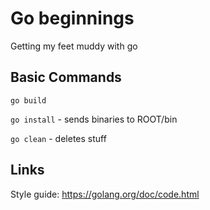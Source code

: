 # Go beginnings

Getting my feet muddy with go


## Basic Commands

`go build`

`go install` - sends binaries to ROOT/bin

`go clean`  - deletes stuff

## Links

Style guide:
https://golang.org/doc/code.html
